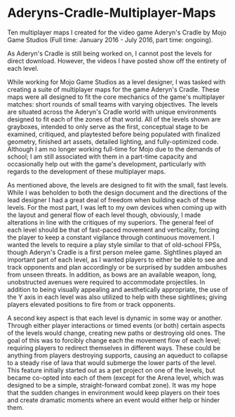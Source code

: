 # Aderyns-Cradle-Multiplayer-Maps
Ten multiplayer maps I created for the video game Aderyn's Cradle by Mojo Game Studios (Full time: January 2016 - July 2016, part time: ongoing).

As Aderyn's Cradle is still being worked on, I cannot post the levels for direct download. However, the videos I have posted show off the entirety of each level.

While working for Mojo Game Studios as a level designer, I was tasked with creating a suite of multiplayer maps for the game Aderyn's Cradle. These maps were all designed to fit the core mechanics of the game's multiplayer matches: short rounds of small teams with varying objectives. The levels are situated across the Aderyn's Cradle world with unique environments designed to fit each of the zones of that world. All of the levels shown are grayboxes, intended to only serve as the first, conceptual stage to be examined, critiqued, and playtested before being populated with finalized geometry, finished art assets, detailed lighting, and fully-optimized code. Although I am no longer working full-time for Mojo due to the demands of school; I am still associated with them in a part-time capacity and occasionally help out with the game's development, particularly with regards to the development of these multiplayer maps.

As mentioned above, the levels are designed to fit with the small, fast levels. While I was beholden to both the design document and the directions of the lead designer I had a great deal of freedom when building each of these levels. For the most part, I was left to my own devices when coming up with the layout and general flow of each level though, obviously, I made alterations in line with the critiques of my superiors. The general feel of each level should be that of fast-paced movement and verticality, forcing the player to keep a constant vigilance through continuous movement. I wanted the levels to require a play style similar to that of old-school FPSs, though Aderyn's Cradle is a first person melee game. Sightlines played an important part of each level, as I wanted players to either be able to see and track opponents and plan accordingly or be surprised by sudden ambushes from unseen threats. In addition, as bows are an available weapon, long, unobstructed avenues were required to accommodate projectiles. In addition to being visually appealing and aesthetically appropriate, the use of the Y axis in each level was also utilized to help with these sightlines; giving players elevated positions to fire from or track opponents.

A second key aspect is that each level is dynamic in some way or another. Through either player interactions or timed events (or both) certain aspects of the levels would change, creating new paths or destroying old ones. The goal of this was to forcibly change each the movement flow of each level; requiring players to redirect themselves in different ways. These could be anything from players destroying supports, causing an aqueduct to collapse to a steady rise of lava that would submerge the lower parts of the level. This feature initially started out as a pet project on one of the levels, but became co-opted into each of them (except for the Arena level, which was designed to be a simple, straight-forward combat zone). It was my hope that the sudden changes in environment would keep players on their toes and create dramatic moments where an event would either help or hinder them. 

